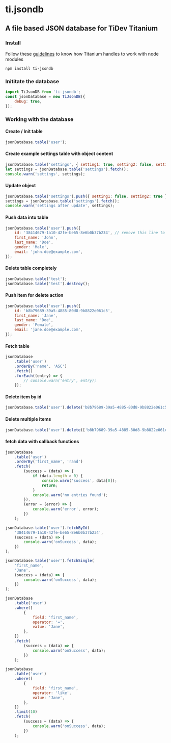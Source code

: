 # ti.jsondb

## A file based JSON database for TiDev Titanium

### Install

Follow these [guidelines](https://titaniumsdk.com/guide/Titanium_SDK/Titanium_SDK_Guide/Best_Practices_and_Recommendations/CommonJS_Modules_in_Titanium.html#node-js-support) to know how Titanium handles to work with node modules

    npm install ti-jsondb

### Inititate the database

```javascript
import TiJsonDB from 'ti-jsondb';
const jsonDatabase = new TiJsonDB({
    debug: true,
});
```

### Working with the database

#### Create / Init table

```javascript
jsonDatabase.table('user');
```

#### Create example settings table with object content

```javascript
jsonDatabase.table('settings', { setting1: true, setting2: false, setting3: 'test' });
let settings = jsonDatabase.table('settings').fetch();
console.warn('settings', settings);
```

#### Update object

```javascript
jsonDatabase.table('settings').push({ setting1: false, setting2: true });
settings = jsonDatabase.table('settings').fetch();
console.warn('settings after update', settings);
```

#### Push data into table

```javascript
jsonDatabase.table('user').push({
    id: '38414679-1a10-42fe-be65-8e6b0b37b234', // remove this line to make a new entry
    first_name: 'John',
    last_name: 'Doe',
    gender: 'Male',
    email: 'john.doe@example.com',
});
```

#### Delete table completely

```javascript
jsonDatabase.table('test');
jsonDatabase.table('test').destroy();
```

#### Push item for delete action

```javascript
jsonDatabase.table('user').push({
    id: 'b8b79689-39a5-4885-80d8-9b8822e061c5',
    first_name: 'Jane',
    last_name: 'Doe',
    gender: 'Female',
    email: 'jane.doe@example.com',
});
```

#### Fetch table

```javascript
jsonDatabase
    .table('user')
    .orderBy('name', 'ASC')
    .fetch()
    .forEach((entry) => {
        // console.warn('entry', entry);
    });
```

#### Delete item by id

```javascript
jsonDatabase.table('user').delete('b8b79689-39a5-4885-80d8-9b8822e061c5');
```

#### Delete multiple items

```javascript
jsonDatabase.table('user').delete(['b8b79689-39a5-4885-80d8-9b8822e061c5', 'd6c52967-9654-4152-80f8-8fbc5a1e33d6']);
```

#### fetch data with callback functions

```javascript
jsonDatabase
    .table('user')
    .orderBy('first_name', 'rand')
    .fetch(
        (success = (data) => {
            if (data.length > 0) {
                console.warn('success', data[0]);
                return;
            }
            console.warn('no entries found');
        }),
        (error = (error) => {
            console.warn('error', error);
        })
    );
```

```javascript
jsonDatabase.table('user').fetchById(
    '38414679-1a10-42fe-be65-8e6b0b37b234',
    (success = (data) => {
        console.warn('onSuccess', data);
    })
);
```

```javascript
jsonDatabase.table('user').fetchSingle(
    'first_name',
    'Jane',
    (success = (data) => {
        console.warn('onSuccess', data);
    })
);
```

```javascript
jsonDatabase
    .table('user')
    .where([
        {
            field: 'first_name',
            operator: '=',
            value: 'Jane',
        },
    ])
    .fetch(
        (success = (data) => {
            console.warn('onSuccess', data);
        })
    );
```

```javascript
jsonDatabase
    .table('user')
    .where([
        {
            field: 'first_name',
            operator: 'like',
            value: 'Jane',
        },
    ])
    .limit(10)
    .fetch(
        (success = (data) => {
            console.warn('onSuccess', data);
        })
    );
```
